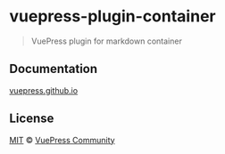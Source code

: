 # vuepress-plugin-container

> VuePress plugin for markdown container

## Documentation

[vuepress.github.io](https://vuepress.github.io)

## License

[MIT](https://github.com/vuepress/vuepress-community/blob/master/LICENSE) &copy; [VuePress Community](https://github.com/vuepress)
